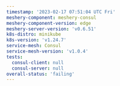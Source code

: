 ```yaml
---
timestamp: '2023-02-17 07:51:04 UTC Fri'
meshery-component: meshery-consul
meshery-component-version: edge
meshery-server-version: 'v0.6.51'
k8s-distro: minikube
k8s-version: 'v1.24.7'
service-mesh: Consul
service-mesh-version: 'v1.0.4'
tests:
  consul-client: null
  consul-server: null
overall-status: 'failing'
---
```

